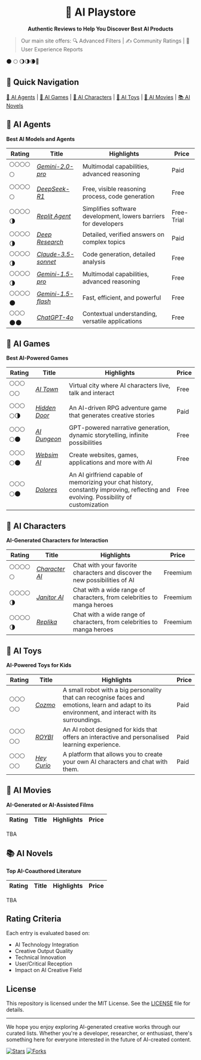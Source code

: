 <!-- <style>h1,h2,h3,h4 { border-bottom: 0; } </style> -->
<h1 align="center">
	🎠 AI Playstore 
</h1>

<p align="center">
<b> Authentic Reviews to Help You Discover Best AI Products </b>
</p>

<!-- <p align="center">
	<a href="https://discord.gg/U7KEcGErtQ" target="_blank">
		<img src="https://img.shields.io/static/v1?label=Join&message=%20discord!&color=mediumslateblue">
	</a>
	<a href="https://twitter.com/e2b_dev" target="_blank">
		<img src="https://img.shields.io/twitter/follow/e2b.svg?logo=twitter">
	</a>
</p> -->

> Our main site offers:
🔍 Advanced Filters | ✍️ Community Ratings | 📝 User Experience Reports

<!-- <p align="center">
👉 <a href="https://losdwind.github.io/ai-playstore/">Visit Full Review Site</a>
</p> -->

🌑  🌕 🌖🌗🌘🌙
## 🚀 Quick Navigation

[🤖 AI Agents](#ai-agents) | [👾 AI Games](#ai-games) | [💞 AI Characters](#ai-characters) | [🧸 AI Toys](#ai-toys) | [🎥 AI Movies](#ai-movies) | [📚 AI Novels](#ai-novels)

<h2 id="ai-agents">🤖 AI Agents</h2>

**Best AI Models and Agents**

| Rating | Title                  | Highlights                          | Price |
|--------|------------------------|-------------------------------------| ----- |
| 🌕🌕🌕🌕🌕 | [*Gemini-2.0-pro*](https://gemini.google) | Multimodal capabilities, advanced reasoning | Paid |
| 🌕🌕🌕🌕🌕 | [*DeepSeek-R1*](https://deepseek.com) | Free, visible reasoning process, code generation | Free |
| 🌕🌕🌕🌕🌗 | [*Replit Agent*](https://replit.com) | Simplifies software development, lowers barriers for developers | Free-Trial |
| 🌕🌕🌕🌕🌗 | [*Deep Research*](https://deepseek.com) | Detailed, verified answers on complex topics | Paid |
| 🌕🌕🌕🌕🌗 | [*Claude-3.5-sonnet*](https://claude.ai) | Code generation, detailed analysis | Free |
| 🌕🌕🌕🌕🌗 | [*Gemini-1.5-pro*](https://gemini.google) | Multimodal capabilities, advanced reasoning | Free |
| 🌕🌕🌕🌕🌑 | [*Gemini-1.5-flash*](https://gemini.google) | Fast, efficient, and powerful | Free | 
| 🌕🌕🌕🌑🌑 | [*ChatGPT-4o*](https://chatgpt.com) | Contextual understanding, versatile applications | Free |


<h2 id="ai-games">👾 AI Games</h2>

**Best AI-Powered Games**

| Rating | Title                  | Highlights                          | Price |	
|--------|------------------------|-------------------------------------| ----- |
| 🌕🌕🌕🌕🌕 | [*AI Town*](https://www.convex.dev/ai-town) | Virtual city where AI characters live, talk and interact | Free |
| 🌕🌕🌕🌕🌗 | [*Hidden Door*](https://www.hiddendoor.co/) | An AI-driven RPG adventure game that generates creative stories | Paid |
| 🌕🌕🌕🌕🌑 | [*AI Dungeon*](https://aidungeon.com/) | GPT-powered narrative generation, dynamic storytelling, infinite possibilities | Free |
| 🌕🌕🌕🌕🌑 | [*Websim AI*](https://websim.ai) | Create websites, games, applications and more with AI | Free |
| 🌕🌕🌕🌕🌑 | [*Dolores*](https://dolores.app/) | An AI girlfriend capable of memorizing your chat history, constantly improving, reflecting and evolving. Possibility of customization | Free |



<h2 id="ai-characters">💞 AI Characters</h2>

**AI-Generated Characters for Interaction**

| Rating | Title                  | Highlights                          | Price |
|--------|------------------------|-------------------------------------| ----- |
| 🌕🌕🌕🌕🌕 | [*Character AI*](https://character.ai) | Chat with your favorite characters and discover the new possibilities of AI | Freemium |
| 🌕🌕🌕🌕🌗 | [*Janitor AI*](https://janitorai.com/login) | Chat with a wide range of characters, from celebrities to manga heroes | Freemium |
| 🌕🌕🌕🌕🌗 | [*Replika*](https://replika.ai) | Chat with a wide range of characters, from celebrities to manga heroes | Freemium |

    
<h2 id="ai-toys">🧸 AI Toys</h2>

**AI-Powered Toys for Kids**

| Rating | Title                  | Highlights                          | Price |
|--------|------------------------|-------------------------------------| ----- |
| 🌕🌕🌕🌕🌕 | [*Cozmo*](https://ankicozmorobot.com/) | A small robot with a big personality that can recognise faces and emotions, learn and adapt to its environment, and interact with its surroundings. | Paid |
| 🌕🌕🌕🌕🌕 | [*ROYBI*](https://roybi.world) | An AI robot designed for kids that offers an interactive and personalised learning experience. | Paid |
| 🌕🌕🌕🌕🌕 | [*Hey Curio*](https://heycurio.com/) | A platform that allows you to create your own AI characters and chat with them. | Paid |


<h2 id="ai-movies"> 🎥 AI Movies </h2>

**AI-Generated or AI-Assisted Films**

| Rating | Title                  | Highlights                          | Price |
|--------|------------------------|-------------------------------------| ----- |
TBA


<h2 id="ai-novels"> 📚 AI Novels </h2>

**Top AI-Coauthored Literature**

| Rating | Title                  | Highlights                          | Price |
|--------|------------------------|-------------------------------------| ----- |
TBA


## Rating Criteria

Each entry is evaluated based on:
- AI Technology Integration
- Creative Output Quality
- Technical Innovation
- User/Critical Reception
- Impact on AI Creative Field

## License

This repository is licensed under the MIT License. See the [LICENSE](./LICENSE) file for details.

---

We hope you enjoy exploring AI-generated creative works through our curated lists. Whether you're a developer, researcher, or enthusiast, there's something here for everyone interested in the future of AI-created content.

[![Stars](https://img.shields.io/github/stars/losdwind/ai-playstore?style=social)](https://github.com/yourusername/ai-playstore)
[![Forks](https://img.shields.io/github/forks/losdwind/ai-playstore?style=social)](https://github.com/yourusername/ai-playstore/fork)
